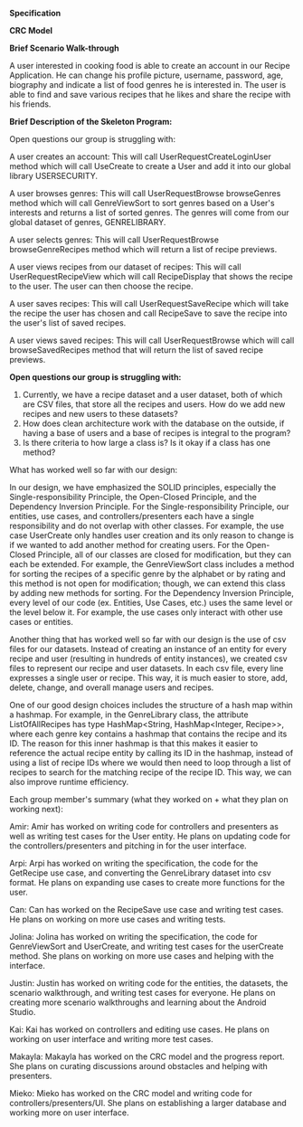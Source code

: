 **Specification**


**CRC Model**




**Brief Scenario Walk-through**

A user interested in cooking food is able to create an account in our Recipe Application. He can change his profile picture, username, password, age, biography and indicate a list of food genres he is interested in. The user is able to find and save various recipes that he likes and share the recipe with his friends.


**Brief Description of the Skeleton Program:**



Open questions our group is struggling with:

A user creates an account: This will call UserRequestCreateLoginUser method which will call UseCreate to create a User and add it into our global library USERSECURITY.

A user browses genres: This will call UserRequestBrowse browseGenres method which will call GenreViewSort to sort genres based on a User's interests and returns a list of sorted genres. The genres will come from our global dataset of genres, GENRELIBRARY.

A user selects genres: This will call UserRequestBrowse browseGenreRecipes method which will return a list of recipe previews. 

A user views recipes from our dataset of recipes: This will call UserRequestRecipeView which will call RecipeDisplay that shows the recipe to the user. The user can then choose the recipe.

A user saves recipes: This will call UserRequestSaveRecipe which will take the recipe the user has chosen and call RecipeSave to save the recipe into the user's list of saved recipes. 

A user views saved recipes: This will call UserRequestBrowse which will call browseSavedRecipes method that will return the list of saved recipe previews. 



**Open questions our group is struggling with:**


1. Currently, we have a recipe dataset and a user dataset, both of which are CSV files, that store all the recipes and 
users. How do we add new recipes and new users to these datasets?
2. How does clean architecture work with the database on the outside, if having a base of users and a base of recipes 
is integral to the program?
3. Is there criteria to how large a class is? Is it okay if a class has one method?


What has worked well so far with our design:

In our design, we have emphasized the SOLID principles, especially the Single-responsibility Principle, the 
Open-Closed Principle, and the Dependency Inversion Principle. For the 
Single-responsibility Principle, our entities, use cases, and controllers/presenters each have a single responsibility 
and do not overlap with other classes. For example, the use case UserCreate only handles user creation and its only 
reason to change is if we wanted to add another method for creating users. For the Open-Closed Principle, all of our 
classes are closed for modification, but they can each be extended. For example, the GenreViewSort class includes 
a method for sorting the recipes of a specific genre by the alphabet or by rating and this method is not open for 
modification; though, we can extend this class by adding new methods for sorting. For the Dependency Inversion 
Principle, every level of our code (ex. Entities, Use Cases, etc.) uses the same level or the level below it. For 
example, the use cases only interact with other use cases or entities. 

Another thing that has worked well so far with our design is the use of csv files for our datasets. Instead of creating 
an instance of an entity for every recipe and user (resulting in hundreds of entity instances), we created csv files to
represent our recipe and user datasets. In each csv file, every line expresses a single user or recipe. This way, it is 
much easier to store, add, delete, change, and overall manage users and recipes. 

One of our good design choices includes the structure of a hash map within a hashmap. For example, in the GenreLibrary
class, the attribute ListOfAllRecipes has type HashMap<String, HashMap<Integer, Recipe>>, where each genre key contains
a hashmap that contains the recipe and its ID. The reason for this inner hashmap is that this makes it easier to
reference the actual recipe entity by calling its ID in the hashmap, instead of using a list of recipe IDs where we 
would then need to loop through a list of recipes to search for the matching recipe of the recipe ID. This way, we can
also improve runtime efficiency. 


Each group member's summary (what they worked on + what they plan on working next):

Amir: Amir has worked on writing code for controllers and presenters as well as writing test cases for the User entity.
He plans on updating code for the controllers/presenters and pitching in for the user interface. 

Arpi: Arpi has worked on writing the specification, the code for the GetRecipe use case, and converting the 
GenreLibrary dataset into csv format. He plans on expanding use cases to create more functions for the user.

Can: Can has worked on the RecipeSave use case and writing test cases. He plans on working on more use cases and 
writing tests.

Jolina: Jolina has worked on writing the specification, the code for GenreViewSort and UserCreate, and writing test 
cases for the userCreate method. She plans on working on more use cases and helping with the interface.

Justin: Justin has worked on writing code for the entities, the datasets, the scenario walkthrough, and writing test 
cases for everyone. He plans on creating more scenario walkthroughs and learning about the Android Studio.

Kai: Kai has worked on controllers and editing use cases. He plans on working on user interface and writing more test
cases.

Makayla: Makayla has worked on the CRC model and the progress report. She plans on curating discussions around obstacles
and helping with presenters.

Mieko: Mieko has worked on the CRC model and writing code for controllers/presenters/UI. She plans on establishing a
larger database and working more on user interface. 



